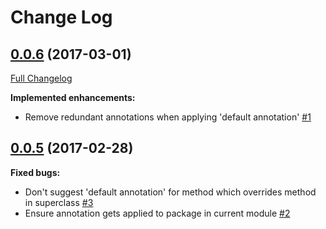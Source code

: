 # Change Log

## [0.0.6](https://github.com/stylismo/nullability-annotations-inspection/tree/0.0.6) (2017-03-01)
[Full Changelog](https://github.com/stylismo/nullability-annotations-inspection/compare/0.0.5...0.0.6)

**Implemented enhancements:**

- Remove redundant annotations when applying 'default annotation' [\#1](https://github.com/stylismo/nullability-annotations-inspection/issues/1)

## [0.0.5](https://github.com/stylismo/nullability-annotations-inspection/tree/0.0.5) (2017-02-28)
**Fixed bugs:**

- Don't suggest 'default annotation' for method which overrides method in superclass [\#3](https://github.com/stylismo/nullability-annotations-inspection/issues/3)
- Ensure annotation gets applied to package in current module [\#2](https://github.com/stylismo/nullability-annotations-inspection/issues/2)